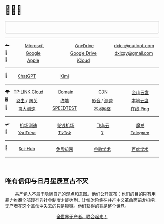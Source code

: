 <style>
    .container {
        display: flex;
        text-align: center;
    }
    .item {
        flex: 1;
        margin: 3px 0;
    }
</style>

# 👨🏽‍💻

<style>
  .search-container {
    width: 100%; /* 搜索框宽度与页面相同 */
    margin: 0 auto;
  }
  .search-container textarea {
    width: 100%;
    padding: 10px;
    font-size: 16px;
    border: 1px solid #ccc;
    border-radius: 4px;
    background-color: transparent;
    outline: none;
    resize: none; /* 禁止用户手动调整大小 */
    overflow: hidden; /* 防止出现滚动条 */
  }
</style>

<div class="search-container">
  <form action="https://www.google.com/search" method="GET">
    <textarea id="searchBox" name="q" placeholder="search on Google" rows="1"
      oninput="this.style.height = ''; this.style.height = this.scrollHeight + 'px';"
      onkeydown="if(event.key==='Enter' && !event.shiftKey){
        event.preventDefault();
        if(this.value.trim() !== ''){ this.form.submit(); }
      }">
    </textarea>
  </form>
</div>

<script>
  window.onload = function() {
    document.getElementById('searchBox').focus(); // 页面加载时自动聚焦搜索框
  }
</script>

---


<div class="container">☁️
    <div class="item">
        <a href="https://account.microsoft.com/" target="_blank"> Microsoft </a> 
    </div>
    <div class="item">
        <a href="https://onedrive.live.com/" target="_blank"> OneDrive </a> 
    </div>
    <div class="item">
        <a href="https://outlook.live.com/mail/0/" target="_blank"> dxlcq@outlook.com </a> 
    </div>
</div>

<div class="container">🌈
    <div class="item">
        <a href="https://myaccount.google.com/" target="_blank"> Google </a> 
    </div>
    <div class="item">
        <a href="https://drive.google.com/drive/my-drive" target="_blank"> Google Drive </a> 
    </div>
    <div class="item">
        <a href="https://mail.google.com/mail/u/0/#inbox" target="_blank"> dxlcqy@gmail.com </a> 
    </div>
</div>

<div class="container">🍎
    <div class="item">
        <a href="https://account.apple.com/account/manage" target="_blank"> Apple </a> 
    </div>
    <div class="item">
        <a href="https://www.icloud.com/" target="_blank"> iCloud</a> 
    </div>
    <div class="item">
        <a href="" target="_blank"></a> 
    </div>
</div>

---

<div class="container">🤖
    <div class="item">
        <a href="https://chatgpt.com/" target="_blank"> ChatGPT </a> 
    </div>
    <div class="item">
        <a href="https://kimi.moonshot.cn/" target="_blank"> Kimi </a> 
    </div>
    <div class="item">
        <a href="" target="_blank"></a> 
    </div>
    <div class="item">
        <a href="" target="_blank"></a> 
    </div>
</div>

---

<div class="container">🌩
    <div class="item">
        <a href="https://smbcloud.tp-link.com.cn" target="_blank"> TP-LINK Cloud </a> 
    </div>
    <div class="item">
        <a href="https://home.console.aliyun.com/home/dashboard/ProductAndService" target="_blank"> Domain </a> 
    </div>
    <div class="item">
        <a href="https://dash.cloudflare.com/" target="_blank"> CDN </a> 
    </div>
    <div class="item">
        <a href="https://www.kdocs.cn/latest" target="_blank"> 金山云盘 </a> 
    </div>
</div>

<div class="container">🖥️
    <div class="item">
        <a href="http://10.0.0.1" target="_blank"> 路由 </a> / <a href="http://10.0.0.2" target="_blank"> 网关 </a> 
    </div>
    <div class="item">
        <a href="http://10.0.0.6:1234" target="_blank"> 终端 </a> 
    </div>
    <div class="item">
        <a href="" target="_blank"> 影音 </a> / <a href="http://10.0.0.6:5202" target="_blank"> 测速 </a> 
    </div>
    <div class="item">
        <a href="http://10.0.0.6:8080" target="_blank"> 本地云盘 </a> 
    </div>
</div>

<div class="container">🛜
    <div class="item">
        <a href="https://test.nju.edu.cn/" target="_blank">南大测速</a> 
    </div>
    <div class="item">
        <a href="https://www.speedtest.net/" target="_blank">SPEEDTEST</a> 
    </div>
    <div class="item">
        <a href="https://www.itdog.cn/localhost/" target="_blank"> 本地网络 </a> 
    </div>
    <div class="item">
        <a href="https://www.itdog.cn/ping/" target="_blank"> 在线 Ping </a> 
    </div>
</div>


---

<div class="container">🛩
    <div class="item">
        <a href="https://www.duyaoss.com/archives/3/" target="_blank"> 机场测速 </a> 
    </div>
    <div class="item">
        <a href="https://xn--mes358aby2apfg.com/#/register?code=LiwVR4BR" target="_blank"> 赔钱机场 </a> 
    </div>
    <div class="item">
        <a href="https://feiniaoyun.top/#/register?code=MfZSDsfM" target="_blank"> 飞鸟云 </a> 
    </div>
    <div class="item">
        <a href="https://mojie.me/#/register?code=H6CrDt7x" target="_blank"> 魔戒 </a> 
    </div>
</div>


<div class="container">🌊
    <div class="item">
        <a href="https://www.youtube.com/@骄骄" target="_blank"> YouTube </a> 
    </div>
    <div class="item">
        <a href="https://www.tiktok.com/@daixllg" target="_blank"> TikTok </a> 
    </div>
    <div class="item">
        <a href="https://x.com/dxlcqy" target="_blank"> X </a> 
    </div>
    <div class="item">
        <a href="https://web.telegram.org/a/" target="_blank"> Telegram </a> 
    </div>
</div>

---

<div class="container">🔭
    <div class="item">
        <a href="https://www.sci-hub.pub/" target="_blank"> Sci-Hub </a> 
    </div>
    <div class="item">
        <a href="https://www.library.hb.cn/resource/szzy/" target="_blank"> 免费知网 </a> 
    </div>
    <div class="item">
        <a href="https://scholar.google.com/" target="_blank"> 谷歌学术 </a> 
    </div>
    <div class="item">
        <a href="https://xueshu.baidu.com/" target="_blank"> 百度学术 </a> 
    </div>
</div>

---

<br>

## 唯有信仰与日月星辰亘古不灭


&nbsp;&nbsp;&nbsp;&nbsp;&nbsp;&nbsp;&nbsp;&nbsp;共产党人不屑于隐瞒自己的观点和意图。他们公开宣布：他们的目的只有用暴力推翻全部现存的社会制度才能达到。让统治阶级在共产主义革命面前发抖吧。无产者在这个革命中失去的只是锁链。他们获得的将是整个世界。

<center> <a href="https://www.marxists.org/chinese/marx/01.htm">全世界无产者，联合起来！</a> </center>
